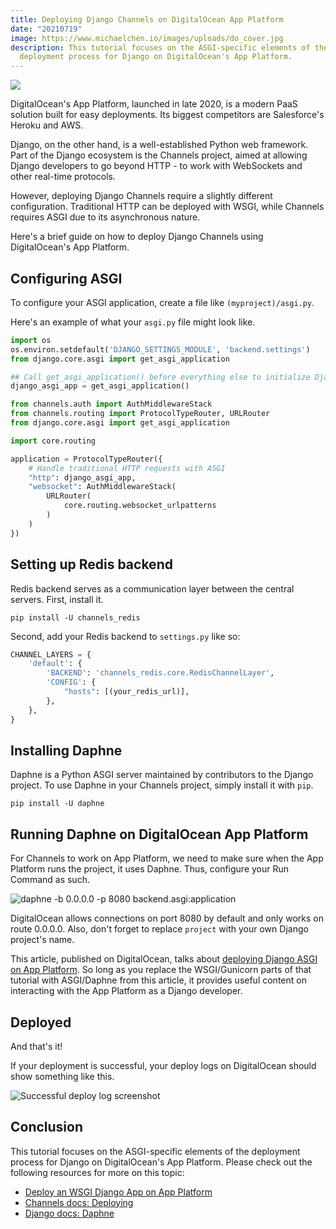 ```yaml
---
title: Deploying Django Channels on DigitalOcean App Platform
date: "20210719"
image: https://www.michaelchen.io/images/uploads/do_cover.jpg
description: This tutorial focuses on the ASGI-specific elements of the
  deployment process for Django on DigitalOcean's App Platform.
---
```

![](/images/uploads/do_cover.jpg)

DigitalOcean's App Platform, launched in late 2020, is a modern PaaS solution built for easy deployments. Its biggest competitors are Salesforce's Heroku and AWS. 

Django, on the other hand, is a well-established Python web framework. Part of the Django ecosystem is the Channels project, aimed at allowing Django developers to go beyond HTTP - to work with WebSockets and other real-time protocols.

However, deploying Django Channels require a slightly different configuration. Traditional HTTP can be deployed with WSGI, while Channels requires ASGI due to its asynchronous nature. 

Here's a brief guide on how to deploy Django Channels using DigitalOcean's App Platform.

## Configuring ASGI

To configure your ASGI application, create a file like `(myproject)/asgi.py`. 

Here's an example of what your `asgi.py` file might look like.

```python
import os
os.environ.setdefault('DJANGO_SETTINGS_MODULE', 'backend.settings')
from django.core.asgi import get_asgi_application

## Call get_asgi_application() before everything else to initialize Django ASGI application.
django_asgi_app = get_asgi_application()

from channels.auth import AuthMiddlewareStack
from channels.routing import ProtocolTypeRouter, URLRouter
from django.core.asgi import get_asgi_application

import core.routing

application = ProtocolTypeRouter({
    # Handle traditional HTTP requests with ASGI 
    "http": django_asgi_app,
    "websocket": AuthMiddlewareStack(
        URLRouter(
            core.routing.websocket_urlpatterns
        )
    )
})
```

## Setting up Redis backend

Redis backend serves as a communication layer between the central servers. First, install it.

```
pip install -U channels_redis
```

Second, add your Redis backend to `settings.py` like so:

```python
CHANNEL_LAYERS = {
    'default': {
        'BACKEND': 'channels_redis.core.RedisChannelLayer',
        'CONFIG': {
            "hosts": [(your_redis_url)],
        },
    },
}
```

## Installing Daphne

Daphne is a Python ASGI server maintained by contributors to the Django project. To use Daphne in your Channels project, simply install it with `pip`.

```
pip install -U daphne
```

## Running Daphne on DigitalOcean App Platform

For Channels to work on App Platform, we need to make sure when the App Platform runs the project, it uses Daphne. Thus, configure your Run Command as such.

![daphne -b 0.0.0.0 -p 8080 backend.asgi:application](/images/uploads/do_run_command.png)

DigitalOcean allows connections on port 8080 by default and only works on route 0.0.0.0. Also, don't forget to replace `project` with your own Django project's name.

This article, published on DigitalOcean, talks about [deploying Django ASGI on App Platform](https://www.digitalocean.com/community/tutorials/how-to-deploy-django-to-app-platform). So long as you replace the WSGI/Gunicorn parts of that tutorial with ASGI/Daphne from this article, it provides useful content on interacting with the App Platform as a Django developer.

## Deployed

And that's it!

If your deployment is successful, your deploy logs on DigitalOcean should show something like this.

![Successful deploy log screenshot](/images/uploads/do_deploy_logs.png)

## Conclusion

This tutorial focuses on the ASGI-specific elements of the deployment process for Django on DigitalOcean's App Platform. Please check out the following resources for more on this topic:

* [Deploy an WSGI Django App on App Platform](https://www.digitalocean.com/community/tutorials/how-to-deploy-django-to-app-platform)
* [Channels docs: Deploying](https://channels.readthedocs.io/en/stable/deploying.html)
* [Django docs: Daphne](https://docs.djangoproject.com/en/3.2/howto/deployment/asgi/daphne/)